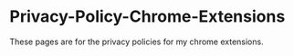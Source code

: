 # Privacy-Policy-Chrome-Extensions
These pages are for the privacy policies for my chrome extensions.
